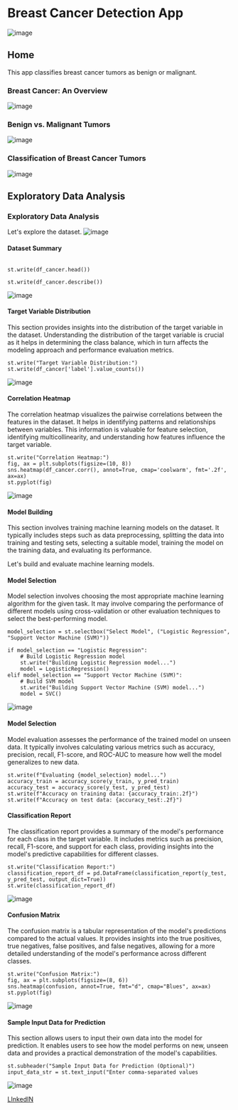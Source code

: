 # Breast Cancer Detection App
![image](https://github.com/ShagoulHameed/Breast-Cancer-Prediction/assets/154894802/a72718d9-c93e-4ab8-a038-83d666a4d82c)

## Home


This app classifies breast cancer tumors as benign or malignant.

### Breast Cancer: An Overview
![image](https://github.com/ShagoulHameed/Breast-Cancer-Prediction/assets/154894802/fed1e8ea-71c5-4f88-906d-ed023c656f10)


### Benign vs. Malignant Tumors

![image](https://github.com/ShagoulHameed/Breast-Cancer-Prediction/assets/154894802/f56b1c61-2588-44ea-a522-d105ddd3ce4b)


### Classification of Breast Cancer Tumors

![image](https://github.com/ShagoulHameed/Breast-Cancer-Prediction/assets/154894802/ea1c1110-ba63-4d08-856d-774bee0f896c)


## Exploratory Data Analysis

### Exploratory Data Analysis

Let's explore the dataset.
![image](https://github.com/ShagoulHameed/Breast-Cancer-Prediction/assets/154894802/bfffb5ac-d442-4d11-98f7-e9dd11959262)

#### Dataset Summary
```

st.write(df_cancer.head())

st.write(df_cancer.describe())
```
![image](https://github.com/ShagoulHameed/Breast-Cancer-Prediction/assets/154894802/9d15fc66-f395-44d9-8888-dc05baca4ef2)

#### Target Variable Distribution

This section provides insights into the distribution of the target variable in the dataset. Understanding the distribution of the target variable is crucial as it helps in determining the class balance, which in turn affects the modeling approach and performance evaluation metrics.

```
st.write("Target Variable Distribution:")
st.write(df_cancer['label'].value_counts())
```
![image](https://github.com/ShagoulHameed/Breast-Cancer-Prediction/assets/154894802/b8901c36-415f-4e8f-8805-4dd462ab1cef)

#### Correlation Heatmap
The correlation heatmap visualizes the pairwise correlations between the features in the dataset. It helps in identifying patterns and relationships between variables. This information is valuable for feature selection, identifying multicollinearity, and understanding how features influence the target variable.

```
st.write("Correlation Heatmap:")
fig, ax = plt.subplots(figsize=(10, 8))
sns.heatmap(df_cancer.corr(), annot=True, cmap='coolwarm', fmt='.2f', ax=ax)
st.pyplot(fig)
```
![image](https://github.com/ShagoulHameed/Breast-Cancer-Prediction/assets/154894802/bed4fc7b-1882-49da-bff7-eb631b52aca4)

#### Model Building

This section involves training machine learning models on the dataset. It typically includes steps such as data preprocessing, splitting the data into training and testing sets, selecting a suitable model, training the model on the training data, and evaluating its performance.

Let's build and evaluate machine learning models.

#### Model Selection

Model selection involves choosing the most appropriate machine learning algorithm for the given task. It may involve comparing the performance of different models using cross-validation or other evaluation techniques to select the best-performing model.

```
model_selection = st.selectbox("Select Model", ("Logistic Regression", "Support Vector Machine (SVM)"))

if model_selection == "Logistic Regression":
    # Build Logistic Regression model
    st.write("Building Logistic Regression model...")
    model = LogisticRegression()
elif model_selection == "Support Vector Machine (SVM)":
    # Build SVM model
    st.write("Building Support Vector Machine (SVM) model...")
    model = SVC()
```
![image](https://github.com/ShagoulHameed/Breast-Cancer-Prediction/assets/154894802/550e85db-9a96-4d22-8cd5-56f89bdf2bef)

#### Model Selection
Model evaluation assesses the performance of the trained model on unseen data. It typically involves calculating various metrics such as accuracy, precision, recall, F1-score, and ROC-AUC to measure how well the model generalizes to new data.

```
st.write(f"Evaluating {model_selection} model...")
accuracy_train = accuracy_score(y_train, y_pred_train)
accuracy_test = accuracy_score(y_test, y_pred_test)
st.write(f"Accuracy on training data: {accuracy_train:.2f}")
st.write(f"Accuracy on test data: {accuracy_test:.2f}")
```

#### Classification Report

The classification report provides a summary of the model's performance for each class in the target variable. It includes metrics such as precision, recall, F1-score, and support for each class, providing insights into the model's predictive capabilities for different classes.

```
st.write("Classification Report:")
classification_report_df = pd.DataFrame(classification_report(y_test, y_pred_test, output_dict=True))
st.write(classification_report_df)
```
![image](https://github.com/ShagoulHameed/Breast-Cancer-Prediction/assets/154894802/76428c28-4db3-463d-bccc-dede7f84f042)

#### Confusion Matrix

The confusion matrix is a tabular representation of the model's predictions compared to the actual values. It provides insights into the true positives, true negatives, false positives, and false negatives, allowing for a more detailed understanding of the model's performance across different classes.

```
st.write("Confusion Matrix:")
fig, ax = plt.subplots(figsize=(8, 6))
sns.heatmap(confusion, annot=True, fmt="d", cmap="Blues", ax=ax)
st.pyplot(fig)
```
![image](https://github.com/ShagoulHameed/Breast-Cancer-Prediction/assets/154894802/7919a7c0-a295-4c50-b85c-67690ba3884d)

####  Sample Input Data for Prediction

This section allows users to input their own data into the model for prediction. It enables users to see how the model performs on new, unseen data and provides a practical demonstration of the model's capabilities.

```
st.subheader("Sample Input Data for Prediction (Optional)")
input_data_str = st.text_input("Enter comma-separated values
```
![image](https://github.com/ShagoulHameed/Breast-Cancer-Prediction/assets/154894802/90f06c71-5ca1-451e-8966-2be1afae6f05)

[LInkedIN](https://www.linkedin.com/in/shagoul-hameed/) 
